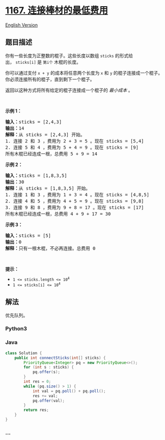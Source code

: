 # [1167. 连接棒材的最低费用](https://leetcode.cn/problems/minimum-cost-to-connect-sticks)

[English Version](/solution/1100-1199/1167.Minimum%20Cost%20to%20Connect%20Sticks/README_EN.md)

## 题目描述

<!-- 这里写题目描述 -->

<p>你有一些长度为正整数的棍子。这些长度以数组<meta charset="UTF-8" />&nbsp;<code>sticks</code>&nbsp;的形式给出，<meta charset="UTF-8" />&nbsp;<code>sticks[i]</code>&nbsp;是 <code>第i个</code> 木棍的长度。</p>

<p>你可以通过支付 <code>x + y</code> 的成本将任意两个长度为 <code>x</code> 和 <code>y</code> 的棍子连接成一个棍子。你必须连接所有的棍子，直到剩下一个棍子。</p>

<p>返回以这种方式将所有给定的棍子连接成一个棍子的 <em>最小成本</em> 。</p>

<p>&nbsp;</p>

<p><strong>示例 1：</strong></p>

<pre>
<strong>输入：</strong>sticks = [2,4,3]
<strong>输出：</strong>14
<strong>解释：</strong>从 sticks = [2,4,3] 开始。
1. 连接 2 和 3 ，费用为 2 + 3 = 5 。现在 sticks = [5,4]
2. 连接 5 和 4 ，费用为 5 + 4 = 9 。现在 sticks = [9]
所有木棍已经连成一根，总费用 5 + 9 = 14
</pre>

<p><strong>示例 2：</strong></p>

<pre>
<strong>输入：</strong>sticks = [1,8,3,5]
<strong>输出：</strong>30
<strong>解释：</strong>从 sticks = [1,8,3,5] 开始。
1. 连接 1 和 3 ，费用为 1 + 3 = 4 。现在 sticks = [4,8,5]
2. 连接 4 和 5 ，费用为 4 + 5 = 9 。现在 sticks = [9,8]
3. 连接 9 和 8 ，费用为 9 + 8 = 17 。现在 sticks = [17]
所有木棍已经连成一根，总费用 4 + 9 + 17 = 30
</pre>

<p><strong>示例 3：</strong></p>

<pre>
<strong>输入：</strong>sticks = [5]
<strong>输出：</strong>0
<strong>解释：</strong>只有一根木棍，不必再连接。总费用 0
</pre>

<p>&nbsp;</p>

<p><strong>提示：</strong></p>

<ul>
	<li><code>1 &lt;= sticks.length &lt;= 10<sup>4</sup></code></li>
	<li><code>1 &lt;= sticks[i] &lt;= 10<sup>4</sup></code></li>
</ul>

## 解法

<!-- 这里可写通用的实现逻辑 -->

优先队列。

<!-- tabs:start -->

### **Python3**

<!-- 这里可写当前语言的特殊实现逻辑 -->



### **Java**

<!-- 这里可写当前语言的特殊实现逻辑 -->

```java
class Solution {
    public int connectSticks(int[] sticks) {
        PriorityQueue<Integer> pq = new PriorityQueue<>();
        for (int s : sticks) {
            pq.offer(s);
        }
        int res = 0;
        while (pq.size() > 1) {
            int val = pq.poll() + pq.poll();
            res += val;
            pq.offer(val);
        }
        return res;
    }
}
```









### **...**

```

```


